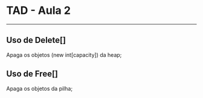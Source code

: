 # TAD - Aula 2

---

## Uso de Delete[]

Apaga os objetos (new int[capacity]) da heap;

## Uso de Free[]

Apaga os objetos da pilha;
